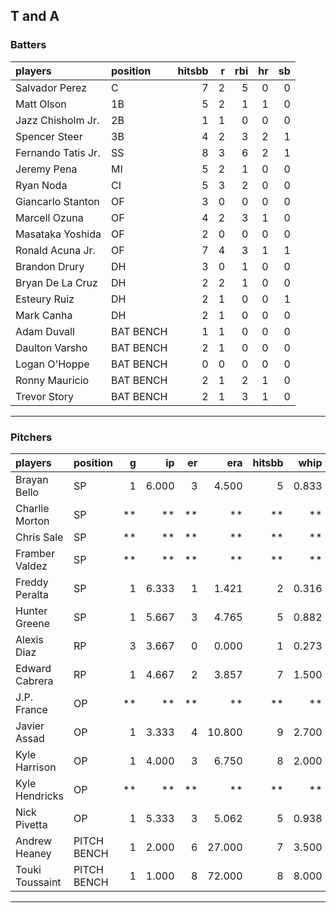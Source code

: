 ## T and A

### Batters

 
|players            |position  | hitsbb|  r| rbi| hr| sb| 
|:------------------|:---------|------:|--:|---:|--:|--:| 
|Salvador Perez     |C         |      7|  2|   5|  0|  0| 
|Matt Olson         |1B        |      5|  2|   1|  1|  0| 
|Jazz Chisholm Jr.  |2B        |      1|  1|   0|  0|  0| 
|Spencer Steer      |3B        |      4|  2|   3|  2|  1| 
|Fernando Tatis Jr. |SS        |      8|  3|   6|  2|  1| 
|Jeremy Pena        |MI        |      5|  2|   1|  0|  0| 
|Ryan Noda          |CI        |      5|  3|   2|  0|  0| 
|Giancarlo Stanton  |OF        |      3|  0|   0|  0|  0| 
|Marcell Ozuna      |OF        |      4|  2|   3|  1|  0| 
|Masataka Yoshida   |OF        |      2|  0|   0|  0|  0| 
|Ronald Acuna Jr.   |OF        |      7|  4|   3|  1|  1| 
|Brandon Drury      |DH        |      3|  0|   1|  0|  0| 
|Bryan De La Cruz   |DH        |      2|  2|   1|  0|  0| 
|Esteury Ruiz       |DH        |      2|  1|   0|  0|  1| 
|Mark Canha         |DH        |      2|  1|   0|  0|  0| 
|Adam Duvall        |BAT BENCH |      1|  1|   0|  0|  0| 
|Daulton Varsho     |BAT BENCH |      2|  1|   0|  0|  0| 
|Logan O'Hoppe      |BAT BENCH |      0|  0|   0|  0|  0| 
|Ronny Mauricio     |BAT BENCH |      2|  1|   2|  1|  0| 
|Trevor Story       |BAT BENCH |      2|  1|   3|  1|  0| 


* * *

### Pitchers

 
|players         |position    |  g|    ip| er|    era| hitsbb|  whip| so|  w| sv| 
|:---------------|:-----------|--:|-----:|--:|------:|------:|-----:|--:|--:|--:| 
|Brayan Bello    |SP          |  1| 6.000|  3|  4.500|      5| 0.833| 10|  0|  0| 
|Charlie Morton  |SP          | **|    **| **|     **|     **|    **| **| **| **| 
|Chris Sale      |SP          | **|    **| **|     **|     **|    **| **| **| **| 
|Framber Valdez  |SP          | **|    **| **|     **|     **|    **| **| **| **| 
|Freddy Peralta  |SP          |  1| 6.333|  1|  1.421|      2| 0.316|  9|  1|  0| 
|Hunter Greene   |SP          |  1| 5.667|  3|  4.765|      5| 0.882|  6|  0|  0| 
|Alexis Diaz     |RP          |  3| 3.667|  0|  0.000|      1| 0.273|  5|  1|  2| 
|Edward Cabrera  |RP          |  1| 4.667|  2|  3.857|      7| 1.500|  5|  0|  0| 
|J.P. France     |OP          | **|    **| **|     **|     **|    **| **| **| **| 
|Javier Assad    |OP          |  1| 3.333|  4| 10.800|      9| 2.700|  4|  0|  0| 
|Kyle Harrison   |OP          |  1| 4.000|  3|  6.750|      8| 2.000|  3|  0|  0| 
|Kyle Hendricks  |OP          | **|    **| **|     **|     **|    **| **| **| **| 
|Nick Pivetta    |OP          |  1| 5.333|  3|  5.062|      5| 0.938| 10|  0|  0| 
|Andrew Heaney   |PITCH BENCH |  1| 2.000|  6| 27.000|      7| 3.500|  3|  0|  0| 
|Touki Toussaint |PITCH BENCH |  1| 1.000|  8| 72.000|      8| 8.000|  1|  0|  0| 


* * *


